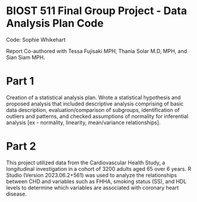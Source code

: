 # BIOST 511 Final Group Project - Data Analysis Plan Code

Code: Sophie Whikehart 

Report Co-authored with Tessa Fujisaki MPH, Thania Solar M.D, MPH, and Sian Siam MPH.

# Part 1 

Creation of a statistical analysis plan. Wrote a statistical hypothesis and proposed analysis that included descriptive analysis comprising of basic data description, evaluation/comparison of subgroups, identification of outliers and patterns, and checked assumptions of normality for inferential analysis [ex - normality, linearity, mean/variance relationships].

# Part 2

This project utilized data from the Cardiovascular Health Study, a longitudinal investigation in a cohort of 3200 adults aged 65 over 6 years. R Studio (Version 2023.06.2+561) was used to analyze the relationships between CHD and variables such as FHHA, smoking status (SS), and HDL levels to determine which variables are associated with coronary heart disease.
